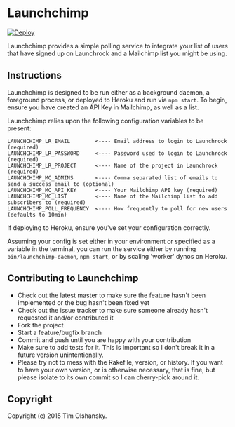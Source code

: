 # Launchchimp

[![Deploy](https://www.herokucdn.com/deploy/button.png)](https://heroku.com/deploy)

Launchchimp provides a simple polling service to integrate your list of users that have
signed up on Launchrock and a Mailchimp list you might be using.

## Instructions

Launchchimp is designed to be run either as a background daemon, a foreground process,
or deployed to Heroku and run via `npm start`. To begin, ensure you have created an API Key
in Mailchimp, as well as a list.

Launchchimp relies upon the following configuration variables to be present:
```
LAUNCHCHIMP_LR_EMAIL        <---- Email address to login to Launchrock (required)
LAUNCHCHIMP_LR_PASSWORD     <---- Password used to login to Launchrock (required)
LAUNCHCHIMP_LR_PROJECT      <---- Name of the project in Launchrock (required)
LAUNCHCHIMP_MC_ADMINS       <---- Comma separated list of emails to send a success email to (optional)
LAUNCHCHIMP_MC_API_KEY      <---- Your Mailchimp API key (required)
LAUNCHCHIMP_MC_LIST         <---- Name of the Mailchimp list to add subscribers to (required)
LAUNCHCHIMP_POLL_FREQUENCY  <---- How frequently to poll for new users (defaults to 10min)
```

If deploying to Heroku, ensure you've set your configuration correctly.

Assuming your config is set either in your environment or specified as a variable
in the terminal, you can run the service either by running `bin/launchchimp-daemon`,
`npm start`, or by scaling 'worker' dynos on Heroku.

## Contributing to Launchchimp

* Check out the latest master to make sure the feature hasn't been implemented or the bug hasn't been fixed yet
* Check out the issue tracker to make sure someone already hasn't requested it and/or contributed it
* Fork the project
* Start a feature/bugfix branch
* Commit and push until you are happy with your contribution
* Make sure to add tests for it. This is important so I don't break it in a future version unintentionally.
* Please try not to mess with the Rakefile, version, or history. If you want to have your own version, or is otherwise necessary, that is fine, but please isolate to its own commit so I can cherry-pick around it.

## Copyright

Copyright (c) 2015 Tim Olshansky.
